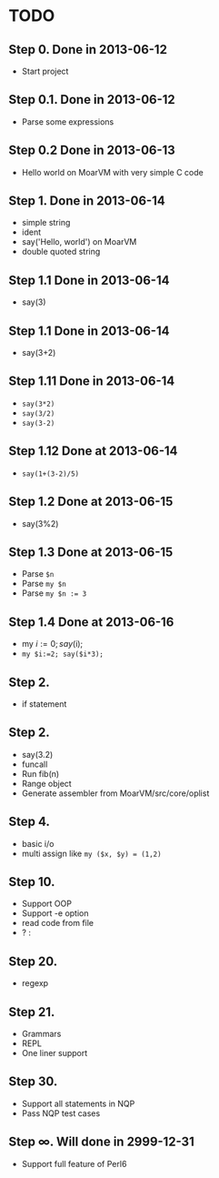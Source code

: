 TODO
====

## Step 0. Done in 2013-06-12

 * Start project

## Step 0.1. Done in 2013-06-12

 * Parse some expressions

## Step 0.2  Done in 2013-06-13

 * Hello world on MoarVM with very simple C code

## Step 1.   Done in 2013-06-14

 * simple string
 * ident
 * say('Hello, world') on MoarVM
 * double quoted string

## Step 1.1 Done in 2013-06-14

 * say(3)

## Step 1.1 Done in 2013-06-14

 * say(3+2)

## Step 1.11 Done in 2013-06-14

 * `say(3*2)`
 * `say(3/2)`
 * `say(3-2)`

## Step 1.12 Done at 2013-06-14

 * `say(1+(3-2)/5)`

## Step 1.2 Done at 2013-06-15

 * say(3%2)

## Step 1.3 Done at 2013-06-15

 * Parse `$n`
 * Parse `my $n`
 * Parse `my $n := 3`

## Step 1.4 Done at 2013-06-16

 * my $i:=0; say($i);
 * `my $i:=2; say($i*3);`

## Step 2.

 * if statement

## Step 2.

 * say(3.2)
 * funcall
 * Run fib(n)
 * Range object
 * Generate assembler from MoarVM/src/core/oplist

## Step 4.

 * basic i/o
 * multi assign like `my ($x, $y) = (1,2)`

## Step 10.

 * Support OOP
 * Support -e option
 * read code from file
 * ? :

## Step 20.

 * regexp

## Step 21.

 * Grammars
 * REPL
 * One liner support

## Step 30.

 * Support all statements in NQP
 * Pass NQP test cases

## Step ∞. Will done in 2999-12-31

 * Support full feature of Perl6

